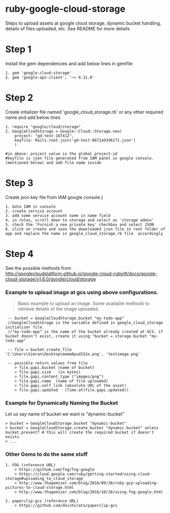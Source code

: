 # ruby-google-cloud-storage
Steps to upload assets at google cloud storage, dynamic bucket handling, details of files uploaded, etc. See README for more details


# Step 1 
Install the gem dependencies and add below lines in gemfile
	
	1. gem 'google-cloud-storage'
	2. gem 'google-api-client', '~> 0.11.0'

# Step 2 
Create intializer file named 'google_cloud_storage.rb' or any other required name and add below lines
	
	1. require "google/cloud/storage"
	2. GoogleCloudStorage = Google::Cloud::Storage.new(
	   	project: "gd-test-167412",
	 	keyfile: Rails.root.join('gd-test-8672a93d6171.json')
	    )

	#in above: project value is the global project-id 
	#keyfile is json file generated from IAM panel in google console. (mentioned below) and add file name inside

# Step 3 
Create json key file from IAM google console.)

	1. Goto IAM in console
	2. create service account
	3. add some service account name in name field
	4. in roles, scroll down to storage and select as 'storage admin'
	5. check the 'Furnish a new private key' checkbox and select JSON
	6. click on create and save the downloaded json file in root folder of app and replace the name in google_cloud_storage.rb file  accordingly

# Step 4
See the possible methods from http://googlecloudplatform.github.io/google-cloud-ruby/#/docs/google-cloud-storage/v1.6.0/google/cloud/storage

### Example to upload image at gcs using above configurations.
>Basic example to upload an image. 
>Some available methods to retrieve details of the image uploaded.

	 -- bucket = GoogleCloudStorage.bucket "my-todo-app" 
	 //GoogleCloudStorage is the variable defined in google_cloud_storage initializer file.
	 //"my-todo-app" is the name of the bucket already created at GCS. if bucket doesn't exist, create it using "bucket = storage.bucket "my-todo-app"

	 -- file = bucket.create_file 'C:\Users\Simran\Desktop\memw0pud152o.png', 'testimage.png'

	 -- possible return values from file
	 	> file.gapi.bucket (name of bucket)
		> file.gapi.size   (in bytes)
		> file.gapi.content_type ("images/png")
		> file.gapi.name  (name of file uploaded)
		> file.gapi.self_link (absolute URL of the asset)
		> file.gapi.updated   (Time.at(file.gapi.updated))


### Example for Dynamically Naming the Bucket 
Let us say name of bucket we want is "dynamic-bucket"

	> bucket = GoogleCloudStorage.bucket "dynamic-bucket"
	> bucket = GoogleCloudStorage.create_bucket "dynamic-bucket" unless bucket.present? # this will create the required bucket if doesn't exists
	> ...


### Other Gems to do the same stuff

	1. FOG (reference URL)
		> https://github.com/fog/fog-google
		> https://cloud.google.com/ruby/getting-started/using-cloud-storage#uploading_to_cloud_storage
		> http://www.thagomizer.com/blog/2016/09/30/ruby-gcp-uploading-pictures-to-cloud-storage.html
		> http://www.thagomizer.com/blog/2016/10/28/using-fog-google.html

	2. paperclip-gcs (reference URL)
		> https://github.com/daichirata/paperclip-gcs
